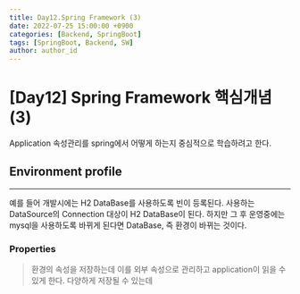 ```yaml
---
title: Day12.Spring Framework (3)
date: 2022-07-25 15:00:00 +0900
categories: [Backend, SpringBoot]
tags: [SpringBoot, Backend, SW] 
author: author_id 
---
```


# [Day12] Spring Framework 핵심개념 (3)

Application 속성관리를 spring에서 어떻게 하는지 중심적으로 학습하려고 한다.

## Environment profile
---

예를 들어 개발시에는 H2 DataBase를 사용하도록 빈이 등록된다. 사용하는 DataSource의 Connection 대상이 H2 DataBase이 된다. 하지만 그 후 운영중에는 mysql을 사용하도록 바뀌게 된다면 DataBase, 즉 환경이 바뀌는 것이다.

### Properties
> 환경의 속성을 저장하는데 이를 외부 속성으로 관리하고 application이 읽을 수 있게 한다. 다양하게 저장될 수 있는데 